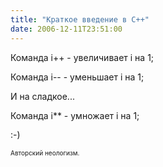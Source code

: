 ```yaml
---
title: "Краткое введение в С++"
date: 2006-12-11T23:51:00
---
```


Команда i++ - увеличивает i на 1;

Команда i-- - уменьшает i на 1;

И на сладкое...

Команда i** - умножает i на 1;

:-)

<FONT size=1>Авторский неологизм.</FONT>
